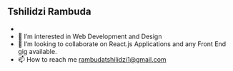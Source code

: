 ## Tshilidzi Rambuda
- 
- 👀 I’m interested in Web Development and Design
- 💞️ I’m looking to collaborate on React.js Applications and any Front End gig available.
- 📫 How to reach me rambudatshilidzi1@gmail.com

<!---
vnashBio/vnashBio is a ✨ special ✨ repository because its `README.md` (this file) appears on your GitHub profile.
You can click the Preview link to take a look at your changes.
--->
